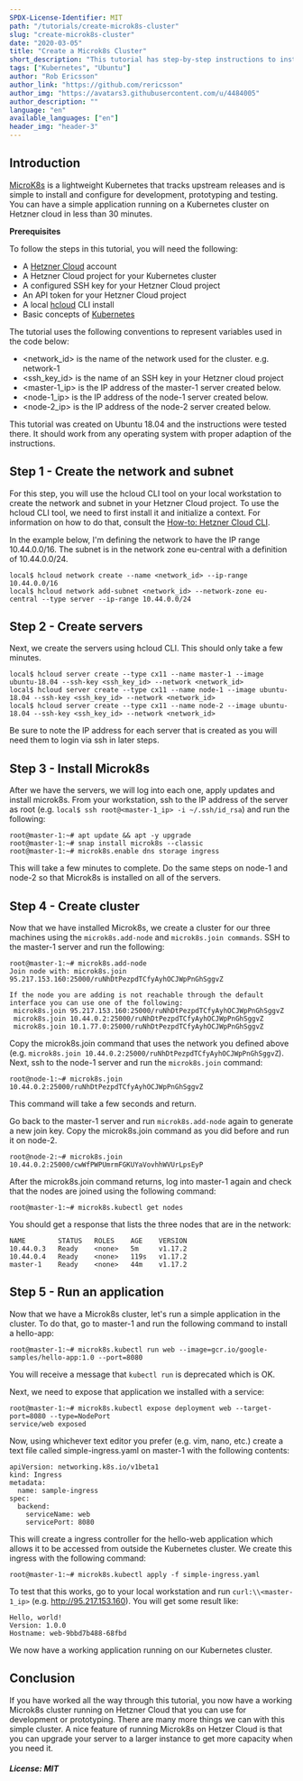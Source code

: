 ```yaml
---
SPDX-License-Identifier: MIT
path: "/tutorials/create-microk8s-cluster"
slug: "create-microk8s-cluster"
date: "2020-03-05"
title: "Create a Microk8s Cluster"
short_description: "This tutorial has step-by-step instructions to install and configure a Microk8s cluster on Hetzner Cloud for development, prototyping and testing"
tags: ["Kubernetes", "Ubuntu"]
author: "Rob Ericsson"
author_link: "https://github.com/rericsson"
author_img: "https://avatars3.githubusercontent.com/u/4484005"
author_description: ""
language: "en"
available_languages: ["en"]
header_img: "header-3"
---
```


## Introduction

[MicroK8s](https://microk8s.io/) is a lightweight Kubernetes that tracks upstream releases and is simple to install and configure for development, prototyping and testing. You can have a simple application running on a Kubernetes cluster on Hetzner cloud in less than 30 minutes.  

**Prerequisites**

To follow the steps in this tutorial, you will need the following:
* A [Hetzner Cloud](https://www.hetzner.com/cloud) account 
* A Hetzner Cloud project for your Kubernetes cluster
* A configured SSH key for your Hetzner Cloud project
* An API token for your Hetzner Cloud project
* A local [hcloud](https://github.com/hetznercloud/cli) CLI install
* Basic concepts of [Kubernetes](https://kubernetes.io/docs/concepts/)

The tutorial uses the following conventions to represent variables used in the code below:
* <network_id> is the name of the network used for the cluster. e.g. network-1
* <ssh_key_id> is the name of an SSH key in your Hetzner cloud project
* <master-1_ip> is the IP address of the master-1 server created below.
* <node-1_ip> is the IP address of the node-1 server created below.
* <node-2_ip> is the IP address of the node-2 server created below. 

This tutorial was created on Ubuntu 18.04 and the instructions were tested there. It should work from any operating system with proper adaption of the instructions. 

## Step 1 - Create the network and subnet 

For this step, you will use the hcloud CLI tool on your local workstation to create the network and subnet in your Hetzner Cloud project. To use the hcloud CLI tool, we need to first install it and initialize a context. For information on how to do that, consult the [How-to: Hetzner Cloud CLI](https://community.hetzner.com/tutorials/howto-hcloud-cli).  

In the example below, I'm defining the network to have the IP range 10.44.0.0/16. The subnet is in the network zone eu-central with a definition of 10.44.0.0/24.

```
local$ hcloud network create --name <network_id> --ip-range 10.44.0.0/16
local$ hcloud network add-subnet <network_id> --network-zone eu-central --type server --ip-range 10.44.0.0/24
``` 

## Step 2 - Create servers

Next, we create the servers using hcloud CLI. This should only take a few minutes. 

```
local$ hcloud server create --type cx11 --name master-1 --image ubuntu-18.04 --ssh-key <ssh_key_id> --network <network_id>
local$ hcloud server create --type cx11 --name node-1 --image ubuntu-18.04 --ssh-key <ssh_key_id> --network <network_id>
local$ hcloud server create --type cx11 --name node-2 --image ubuntu-18.04 --ssh-key <ssh_key_id> --network <network_id>
```
Be sure to note the IP address for each server that is created as you will need them to login via ssh in later steps. 

## Step 3 - Install Microk8s

After we have the servers, we will log into each one, apply updates and install microk8s. From your workstation, ssh to the IP address of the server as root (e.g. `local$ ssh root@<master-1_ip> -i ~/.ssh/id_rsa`) and run the following:

```
root@master-1:~# apt update && apt -y upgrade
root@master-1:~# snap install microk8s --classic 
root@master-1:~# microk8s.enable dns storage ingress
``` 
This will take a few minutes to complete. Do the same steps on node-1 and node-2 so that Microk8s is installed on all of the servers.


## Step 4 - Create cluster

Now that we have installed Microk8s, we create a cluster for our three machines using the `microk8s.add-node` and `microk8s.join commands`. SSH to the master-1 server and run the following:

```
root@master-1:~# microk8s.add-node
Join node with: microk8s.join 95.217.153.160:25000/ruNhDtPezpdTCfyAyhOCJWpPnGhSggvZ

If the node you are adding is not reachable through the default interface you can use one of the following:
 microk8s.join 95.217.153.160:25000/ruNhDtPezpdTCfyAyhOCJWpPnGhSggvZ
 microk8s.join 10.44.0.2:25000/ruNhDtPezpdTCfyAyhOCJWpPnGhSggvZ
 microk8s.join 10.1.77.0:25000/ruNhDtPezpdTCfyAyhOCJWpPnGhSggvZ
```

Copy the microk8s.join command that uses the network you defined above (e.g. `microk8s.join 10.44.0.2:25000/ruNhDtPezpdTCfyAyhOCJWpPnGhSggvZ`). Next, ssh to the node-1 server and run the `microk8s.join` command:

```
root@node-1:~# microk8s.join 10.44.0.2:25000/ruNhDtPezpdTCfyAyhOCJWpPnGhSggvZ
```

This command will take a few seconds and return. 

Go back to the master-1 server and run `microk8s.add-node` again to generate a new join key. Copy the microk8s.join command as you did before and run it on node-2. 

```
root@node-2:~# microk8s.join 10.44.0.2:25000/cwWfPWPUmrmFGKUYaVovhhWVUrLpsEyP
```

After the microk8s.join command returns, log into master-1 again and check that the nodes are joined using the following command:

```
root@master-1:~# microk8s.kubectl get nodes
```

You should get a response that lists the three nodes that are in the network:

```
NAME        STATUS   ROLES    AGE    VERSION
10.44.0.3   Ready    <none>   5m     v1.17.2
10.44.0.4   Ready    <none>   119s   v1.17.2
master-1    Ready    <none>   44m    v1.17.2
```

## Step 5 - Run an application

Now that we have a Microk8s cluster, let's run a simple application in the cluster. To do that, go to master-1 and run the following command to install a hello-app:

```
root@master-1:~# microk8s.kubectl run web --image=gcr.io/google-samples/hello-app:1.0 --port=8080 
```

You will receive a message that `kubectl run` is deprecated which is OK.  

Next, we need to expose that application we installed with a service:
```
root@master-1:~# microk8s.kubectl expose deployment web --target-port=8080 --type=NodePort
service/web exposed
```

Now, using whichever text editor you prefer (e.g. vim, nano, etc.) create a text file called simple-ingress.yaml on master-1 with the following contents:
```
apiVersion: networking.k8s.io/v1beta1
kind: Ingress
metadata:
  name: sample-ingress
spec:
  backend:
    serviceName: web
    servicePort: 8080
```
This will create a ingress controller for the hello-web application which allows it to be accessed from outside the Kubernetes cluster. We create this ingress with the following command:

```
root@master-1:~# microk8s.kubectl apply -f simple-ingress.yaml
```

To test that this works, go to your local workstation and run `curl:\\<master-1_ip>` (e.g. http://95.217.153.160). You will get some result like:

```
Hello, world!
Version: 1.0.0
Hostname: web-9bbd7b488-68fbd
```

We now have a working application running on our Kubernetes cluster. 

## Conclusion

If you have worked all the way through this tutorial, you now have a working Microk8s cluster running on Hetzner Cloud that you can use for development or prototyping. There are many more things we can with this simple cluster. A nice feature of running Microk8s on Hetzer Cloud is that you can upgrade your server to a larger instance to get more capacity when you need it.

##### License: MIT

<!--

Contributor's Certificate of Origin

By making a contribution to this project, I certify that:

(a) The contribution was created in whole or in part by me and I have
    the right to submit it under the license indicated in the file; or

(b) The contribution is based upon previous work that, to the best of my
    knowledge, is covered under an appropriate license and I have the
    right under that license to submit that work with modifications,
    whether created in whole or in part by me, under the same license
    (unless I am permitted to submit under a different license), as
    indicated in the file; or

(c) The contribution was provided directly to me by some other person
    who certified (a), (b) or (c) and I have not modified it.

(d) I understand and agree that this project and the contribution are
    public and that a record of the contribution (including all personal
    information I submit with it, including my sign-off) is maintained
    indefinitely and may be redistributed consistent with this project
    or the license(s) involved.

Signed-off-by: Rob Ericsson rob@l10systems.com
-->
